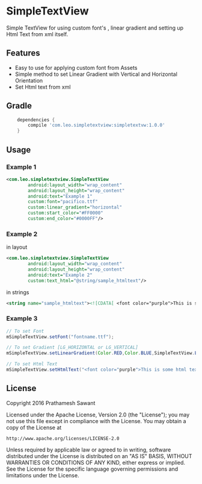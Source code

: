 # SimpleTextView
Simple TextView for using custom font's , linear gradient and setting up Html Text from xml itself.

## Features 
- Easy to use for applying custom font from Assets
- Simple method to set Linear Gradient with Vertical and Horizontal Orientation
- Set Html text from xml 

## Gradle
```groovy
    dependencies {
    	compile 'com.leo.simpletextview:simpletextvw:1.0.0'
    }
```

## Usage
### Example 1
```xml
<com.leo.simpletextview.SimpleTextView
        android:layout_width="wrap_content"
        android:layout_height="wrap_content"
        android:text="Example 1"
        custom:font="pacifico.ttf"
        custom:linear_gradient="horizontal"
        custom:start_color="#FF0000"
        custom:end_color="#0000FF"/>
```
### Example 2
in layout 
```xml
<com.leo.simpletextview.SimpleTextView
        android:layout_width="wrap_content"
        android:layout_height="wrap_content"
        android:text="Example 2"
        custom:text_html="@string/sample_htmltext"/>
```
in strings
```xml
<string name="sample_htmltext"><![CDATA[ <font color="purple">This is some html text!</font> ]]></string>
```
### Example 3
```java
// To set Font
mSimpleTextView.setFont("fontname.ttf");

// To set Gradient [LG_HORIZONTAL or LG_VERTICAL]
mSimpleTextView.setLinearGradient(Color.RED,Color.BLUE,SimpleTextView.LG_VERTICAL);

// To set Html Text
mSimpleTextView.setHtmlText("<font color="purple">This is some html text!</font>");
```
## License

Copyright 2016 Prathamesh Sawant

Licensed under the Apache License, Version 2.0 (the "License");
you may not use this file except in compliance with the License.
You may obtain a copy of the License at

    http://www.apache.org/licenses/LICENSE-2.0

Unless required by applicable law or agreed to in writing, software
distributed under the License is distributed on an "AS IS" BASIS,
WITHOUT WARRANTIES OR CONDITIONS OF ANY KIND, either express or implied.
See the License for the specific language governing permissions and
limitations under the License.

